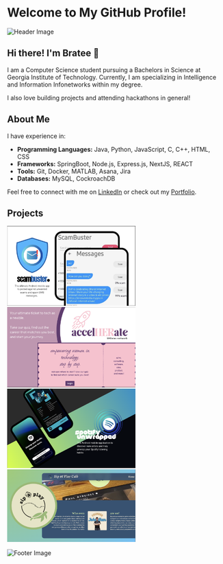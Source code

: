 # Welcome to My GitHub Profile!

![Header Image](https://via.placeholder.com/1200x300)

## Hi there! I'm Bratee 👋

I am a Computer Science student pursuing a Bachelors in Science at Georgia Institute of Technology. Currently, I am specializing in Intelligence and Information Infonetworks within my degree.

I also love building projects and attending hackathons in general!

## About Me

I have experience in:
- **Programming Languages:** Java, Python, JavaScript, C, C++, HTML, CSS
- **Frameworks:** SpringBoot, Node.js, Express.js, NextJS, REACT
- **Tools:** Git, Docker, MATLAB, Asana, Jira
- **Databases:** MySQL, CockroachDB

Feel free to connect with me on [LinkedIn](https://www.linkedin.com/in/bratee-podder/) or check out my [Portfolio](https://your-portfolio.com).

## Projects
<img src="scambuster.png" style="width: 300px;" /> <img src="accelHERate.png" style="width: 300px;" /> 
<img src="spotifyunwrapped.png" style="width: 300px;"/> <img src="sipandplay.png" style="width: 300px;">


![Footer Image](https://via.placeholder.com/1200x100)


<!--
**brateepodder/brateepodder** is a ✨ _special_ ✨ repository because its `README.md` (this file) appears on your GitHub profile.

Here are some ideas to get you started:

- 🔭 I’m currently working on ...
- 🌱 I’m currently learning ...
- 👯 I’m looking to collaborate on ...
- 🤔 I’m looking for help with ...
- 💬 Ask me about ...
- 📫 How to reach me: ...
- 😄 Pronouns: ...
- ⚡ Fun fact: ...
-->
